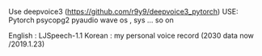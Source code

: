 Use deepvoice3 (https://github.com/r9y9/deepvoice3_pytorch)
USE:
  Pytorch
  psycopg2
  pyaudio
  wave
  os , sys ... so on

English : LJSpeech-1.1
Korean : my personal voice record (2030 data now /2019.1.23)

